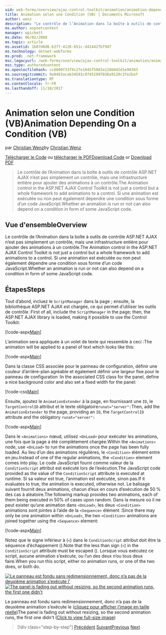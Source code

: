 ```yaml
---
uid: web-forms/overview/ajax-control-toolkit/animation/animation-depending-on-a-condition-vb
title: Animation selon une Condition (VB) | Documents Microsoft
author: wenz
description: "Le contrôle de l’Animation dans la boîte à outils de contrôle ASP.NET AJAX n’est pas simplement un contrôle, mais une infrastructure entière pour ajouter des animations à un contrôle. Si une animation est en cours..."
ms.author: aspnetcontent
manager: wpickett
ms.date: 06/02/2008
ms.topic: article
ms.assetid: 1b87d8d6-b3f7-4126-b51c-d41442fbf947
ms.technology: dotnet-webforms
ms.prod: .net-framework
msc.legacyurl: /web-forms/overview/ajax-control-toolkit/animation/animation-depending-on-a-condition-vb
msc.type: authoredcontent
ms.openlocfilehash: cc8600f33f9c27e1045f5083a126b9d2d1e90303
ms.sourcegitcommit: 9a9483aceb34591c97451997036a9120c3fe2baf
ms.translationtype: MT
ms.contentlocale: fr-FR
ms.lasthandoff: 11/10/2017
---
```

<a name="animation-depending-on-a-condition-vb"></a><span data-ttu-id="cf566-104">Animation selon une Condition (VB)</span><span class="sxs-lookup"><span data-stu-id="cf566-104">Animation Depending On a Condition (VB)</span></span>
====================
<span data-ttu-id="cf566-105">par [Christian Wenz](https://github.com/wenz)</span><span class="sxs-lookup"><span data-stu-id="cf566-105">by [Christian Wenz](https://github.com/wenz)</span></span>

<span data-ttu-id="cf566-106">[Télécharger le Code](http://download.microsoft.com/download/f/9/a/f9a26acd-8df4-4484-8a18-199e4598f411/Animation4.vb.zip) ou [télécharger le PDF](http://download.microsoft.com/download/6/7/1/6718d452-ff89-4d3f-a90e-c74ec2d636a3/animation4VB.pdf)</span><span class="sxs-lookup"><span data-stu-id="cf566-106">[Download Code](http://download.microsoft.com/download/f/9/a/f9a26acd-8df4-4484-8a18-199e4598f411/Animation4.vb.zip) or [Download PDF](http://download.microsoft.com/download/6/7/1/6718d452-ff89-4d3f-a90e-c74ec2d636a3/animation4VB.pdf)</span></span>

> <span data-ttu-id="cf566-107">Le contrôle de l’Animation dans la boîte à outils de contrôle ASP.NET AJAX n’est pas simplement un contrôle, mais une infrastructure entière pour ajouter des animations à un contrôle.</span><span class="sxs-lookup"><span data-stu-id="cf566-107">The Animation control in the ASP.NET AJAX Control Toolkit is not just a control but a whole framework to add animations to a control.</span></span> <span data-ttu-id="cf566-108">Si une animation est exécutée ou non peut également dépendre une condition sous forme d’un code JavaScript.</span><span class="sxs-lookup"><span data-stu-id="cf566-108">Whether an animation is run or not can also depend on a condition in form of some JavaScript code.</span></span>


## <a name="overview"></a><span data-ttu-id="cf566-109">Vue d'ensemble</span><span class="sxs-lookup"><span data-stu-id="cf566-109">Overview</span></span>

<span data-ttu-id="cf566-110">Le contrôle de l’Animation dans la boîte à outils de contrôle ASP.NET AJAX n’est pas simplement un contrôle, mais une infrastructure entière pour ajouter des animations à un contrôle.</span><span class="sxs-lookup"><span data-stu-id="cf566-110">The Animation control in the ASP.NET AJAX Control Toolkit is not just a control but a whole framework to add animations to a control.</span></span> <span data-ttu-id="cf566-111">Si une animation est exécutée ou non peut également dépendre une condition sous forme d’un code JavaScript.</span><span class="sxs-lookup"><span data-stu-id="cf566-111">Whether an animation is run or not can also depend on a condition in form of some JavaScript code.</span></span>

## <a name="steps"></a><span data-ttu-id="cf566-112">Étapes</span><span class="sxs-lookup"><span data-stu-id="cf566-112">Steps</span></span>

<span data-ttu-id="cf566-113">Tout d’abord, incluez le `ScriptManager` dans la page ; ensuite, la bibliothèque ASP.NET AJAX est chargée, ce qui permet d’utiliser les outils de contrôle :</span><span class="sxs-lookup"><span data-stu-id="cf566-113">First of all, include the `ScriptManager` in the page; then, the ASP.NET AJAX library is loaded, making it possible to use the Control Toolkit:</span></span>

[!code-aspx[Main](animation-depending-on-a-condition-vb/samples/sample1.aspx)]

<span data-ttu-id="cf566-114">L’animation sera appliquée à un volet de texte qui ressemble à ceci :</span><span class="sxs-lookup"><span data-stu-id="cf566-114">The animation will be applied to a panel of text which looks like this:</span></span>

[!code-aspx[Main](animation-depending-on-a-condition-vb/samples/sample2.aspx)]

<span data-ttu-id="cf566-115">Dans la classe CSS associée pour le panneau de configuration, définir une couleur d’arrière-plan agréable et également définir une largeur fixe pour le panneau de configuration :</span><span class="sxs-lookup"><span data-stu-id="cf566-115">In the associated CSS class for the panel, define a nice background color and also set a fixed width for the panel:</span></span>

[!code-css[Main](animation-depending-on-a-condition-vb/samples/sample3.css)]

<span data-ttu-id="cf566-116">Ensuite, ajoutez le `AnimationExtender` à la page, en fournissant une `ID`, le `TargetControlID` attribut et le texte obligatoire`runat="server":`</span><span class="sxs-lookup"><span data-stu-id="cf566-116">Then, add the `AnimationExtender` to the page, providing an `ID`, the `TargetControlID` attribute and the obligatory `runat="server":`</span></span>

[!code-aspx[Main](animation-depending-on-a-condition-vb/samples/sample4.aspx)]

<span data-ttu-id="cf566-117">Dans le `<Animations>` nœud, utilisez `<OnLoad>` pour exécuter les animations, une fois que la page a été complètement chargée.</span><span class="sxs-lookup"><span data-stu-id="cf566-117">Within the `<Animations>` node, use `<OnLoad>` to run the animations once the page has been fully loaded.</span></span> <span data-ttu-id="cf566-118">Au lieu d’un des animations régulières, le `<Condition>` élément entre en jeu.</span><span class="sxs-lookup"><span data-stu-id="cf566-118">Instead of one of the regular animations, the `<Condition>` element comes into play.</span></span> <span data-ttu-id="cf566-119">Le code JavaScript fourni comme valeur de la `ConditionScript` attribut est exécuté lors de l’exécution.</span><span class="sxs-lookup"><span data-stu-id="cf566-119">The JavaScript code provided as the value of the `ConditionScript` attribute is executed at runtime.</span></span> <span data-ttu-id="cf566-120">Si sa valeur est true, l’animation est exécutée, sinon pas.</span><span class="sxs-lookup"><span data-stu-id="cf566-120">If it evaluates to true, the animation is executed, otherwise not.</span></span> <span data-ttu-id="cf566-121">Le balisage suivant fournit deux animations, chacun d’eux en cours d’exécution de 50 % des cas à aléatoire.</span><span class="sxs-lookup"><span data-stu-id="cf566-121">The following markup provides two animations, each of them being executed in 50% of cases upon random.</span></span> <span data-ttu-id="cf566-122">Dans la mesure où il ne peut exister qu’une animation dans `<OnLoad>`, les deux `<Condition>` animations sont jointes à l’aide de la `<Sequence>` élément :</span><span class="sxs-lookup"><span data-stu-id="cf566-122">Since there may only be one animation within `<OnLoad>`, the two `<Condition>` animations are joined together using the `<Sequence>` element:</span></span>

[!code-aspx[Main](animation-depending-on-a-condition-vb/samples/sample5.aspx)]

<span data-ttu-id="cf566-123">Notez que le signe inférieur à (`<`) dans le `ConditionScript` attribut doit être la séquence d’échappement ().</span><span class="sxs-lookup"><span data-stu-id="cf566-123">Note that the less than sign (`<`) in the `ConditionScript` attribute must be escaped ().</span></span> <span data-ttu-id="cf566-124">Lorsque vous exécutez ce script, aucune animation s’exécute, ou l’un des deux n’ou tous deux faire.</span><span class="sxs-lookup"><span data-stu-id="cf566-124">When you run this script, either no animation runs, or one of the two does, or both do.</span></span>


<span data-ttu-id="cf566-125">[![Le panneau est fondu sans redimensionnement, donc n’a pas de la deuxième animation s’exécute l'](animation-depending-on-a-condition-vb/_static/image2.png)](animation-depending-on-a-condition-vb/_static/image1.png)</span><span class="sxs-lookup"><span data-stu-id="cf566-125">[![The panel is fading out without resizing, so the second animation runs, the first one didn't](animation-depending-on-a-condition-vb/_static/image2.png)](animation-depending-on-a-condition-vb/_static/image1.png)</span></span>

<span data-ttu-id="cf566-126">Le panneau est fondu sans redimensionnement, donc n’a pas de la deuxième animation s’exécute le ([cliquez pour afficher l’image en taille réelle](animation-depending-on-a-condition-vb/_static/image3.png))</span><span class="sxs-lookup"><span data-stu-id="cf566-126">The panel is fading out without resizing, so the second animation runs, the first one didn't ([Click to view full-size image](animation-depending-on-a-condition-vb/_static/image3.png))</span></span>

>[!div class="step-by-step"]
<span data-ttu-id="cf566-127">[Précédent](executing-several-animations-after-each-other-vb.md)
[Suivant](picking-one-animation-out-of-a-list-vb.md)</span><span class="sxs-lookup"><span data-stu-id="cf566-127">[Previous](executing-several-animations-after-each-other-vb.md)
[Next](picking-one-animation-out-of-a-list-vb.md)</span></span>
